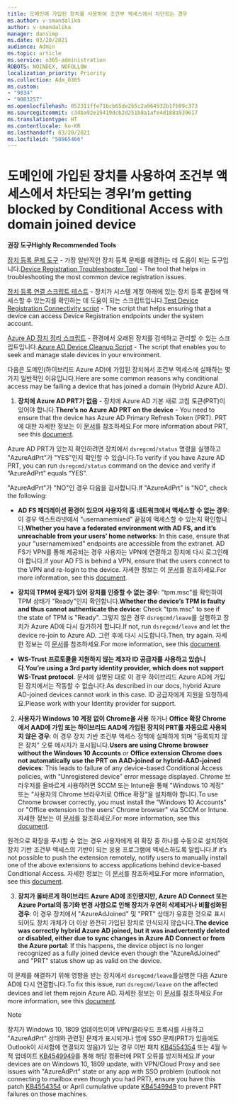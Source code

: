 ```yaml
---
title: 도메인에 가입된 장치를 사용하여 조건부 액세스에서 차단되는 경우
ms.author: v-smandalika
author: v-smandalika
manager: dansimp
ms.date: 03/20/2021
audience: Admin
ms.topic: article
ms.service: o365-administration
ROBOTS: NOINDEX, NOFOLLOW
localization_priority: Priority
ms.collection: Adm_O365
ms.custom:
- "9834"
- "9003257"
ms.openlocfilehash: 052311ffe71bcb65de2b5c2a964932b1fb99c373
ms.sourcegitcommit: c34ba92e19419dcb2d251b8a1afe4d180a939617
ms.translationtype: HT
ms.contentlocale: ko-KR
ms.lasthandoff: 03/20/2021
ms.locfileid: "50965466"
---
```

# <a name="im-getting-blocked-by-conditional-access-with-domain-joined-device"></a><span data-ttu-id="83ba2-102">도메인에 가입된 장치를 사용하여 조건부 액세스에서 차단되는 경우</span><span class="sxs-lookup"><span data-stu-id="83ba2-102">I’m getting blocked by Conditional Access with domain joined device</span></span>

<span data-ttu-id="83ba2-103">**권장 도구**</span><span class="sxs-lookup"><span data-stu-id="83ba2-103">**Highly Recommended Tools**</span></span>

<span data-ttu-id="83ba2-104">[장치 등록 문제 도구](https://docs.microsoft.com/samples/azure-samples/dsregtool/dsregtool/) - 가장 일반적인 장치 등록 문제를 해결하는 데 도움이 되는 도구입니다.</span><span class="sxs-lookup"><span data-stu-id="83ba2-104">[Device Registration Troubleshooter Tool](https://docs.microsoft.com/samples/azure-samples/dsregtool/dsregtool/) - The tool that helps in troubleshooting the most common device registration issues.</span></span>

<span data-ttu-id="83ba2-105">[장치 등록 연결 스크립트 테스트](https://docs.microsoft.com/samples/azure-samples/testdeviceregconnectivity/testdeviceregconnectivity/) - 장치가 시스템 계정 아래에 있는 장치 등록 끝점에 액세스할 수 있는지를 확인하는 데 도움이 되는 스크립트입니다.</span><span class="sxs-lookup"><span data-stu-id="83ba2-105">[Test Device Registration Connectivity script](https://docs.microsoft.com/samples/azure-samples/testdeviceregconnectivity/testdeviceregconnectivity/) - The script that helps ensuring that a device can access Device Registration endpoints under the system account.</span></span>

<span data-ttu-id="83ba2-106">[Azure AD 장치 정리 스크립트](https://github.com/mzmaili/AzureADDeviceCleanup) - 환경에서 오래된 장치를 검색하고 관리할 수 있는 스크립트입니다.</span><span class="sxs-lookup"><span data-stu-id="83ba2-106">[Azure AD Device Cleanup Script](https://github.com/mzmaili/AzureADDeviceCleanup) - The script that enables you to seek and manage stale devices in your environment.</span></span>

<span data-ttu-id="83ba2-107">다음은 도메인(하이브리드 Azure AD)에 가입된 장치에서 조건부 액세스에 실패하는 몇 가지 일반적인 이유입니다.</span><span class="sxs-lookup"><span data-stu-id="83ba2-107">Here are some common reasons why conditional access may be failing a device that has joined a domain (Hybrid Azure AD).</span></span>

1. <span data-ttu-id="83ba2-108">**장치에 Azure AD PRT가 없음** - 장치에 Azure AD 기본 새로 고침 토큰(PRT)이 있어야 합니다.</span><span class="sxs-lookup"><span data-stu-id="83ba2-108">**There’s no Azure AD PRT on the device** - You need to ensure that the device has Azure AD Primary Refresh Token (PRT).</span></span> <span data-ttu-id="83ba2-109">PRT에 대한 자세한 정보는 이 [문서](https://docs.microsoft.com/azure/active-directory/devices/concept-primary-refresh-token)를 참조하세요.</span><span class="sxs-lookup"><span data-stu-id="83ba2-109">For more information about PRT, see this [document](https://docs.microsoft.com/azure/active-directory/devices/concept-primary-refresh-token).</span></span>

<span data-ttu-id="83ba2-110">Azure AD PRT가 있는지 확인하려면 장치에서 `dsregcmd/status` 명령을 실행하고 "AzureAdPrt"가 "YES"인지 확인할 수 있습니다.</span><span class="sxs-lookup"><span data-stu-id="83ba2-110">To verify if you have Azure AD PRT, you can run `dsregcmd/status` command on the device and verify if “AzureAdPrt” equals “YES”.</span></span>

<span data-ttu-id="83ba2-111">"AzureAdPrt"가 "NO"인 경우 다음을 검사합니다.</span><span class="sxs-lookup"><span data-stu-id="83ba2-111">If "AzureAdPrt" is "NO", check the following:</span></span>

- <span data-ttu-id="83ba2-112">**AD FS 페더레이션 환경이 있으며 사용자의 홈 네트워크에서 액세스할 수 없는 경우**: 이 경우 엑스트라넷에서 "usernamemixed" 끝점에 액세스할 수 있는지 확인합니다.</span><span class="sxs-lookup"><span data-stu-id="83ba2-112">**Whether you have a federated environment with AD FS, and it’s unreachable from your users’ home networks**: In this case, ensure that your "usernamemixed" endpoints are accessible from the extranet.</span></span> <span data-ttu-id="83ba2-113">AD FS가 VPN를 통해 제공되는 경우 사용자는 VPN에 연결하고 장치에 다시 로그인해야 합니다.</span><span class="sxs-lookup"><span data-stu-id="83ba2-113">If your AD FS is behind a VPN, ensure that the users connect to the VPN and re-login to the device.</span></span> <span data-ttu-id="83ba2-114">자세한 정보는 이 [문서](https://docs.microsoft.com/azure/active-directory/devices/hybrid-azuread-join-federated-domains)를 참조하세요.</span><span class="sxs-lookup"><span data-stu-id="83ba2-114">For more information, see this [document](https://docs.microsoft.com/azure/active-directory/devices/hybrid-azuread-join-federated-domains).</span></span>

- <span data-ttu-id="83ba2-115">**장치의 TPM에 문제가 있어 장치를 인증할 수 없는 경우**: "tpm.msc"를 확인하여 TPM 상태가 "Ready"인지 확인합니다.</span><span class="sxs-lookup"><span data-stu-id="83ba2-115">**Whether the device’s TPM is faulty and thus cannot authenticate the device**: Check "tpm.msc" to see if the state of TPM is "Ready".</span></span> <span data-ttu-id="83ba2-116">그렇지 않은 경우 `dsregcmd/leave`를 실행하고 장치가 Azure AD에 다시 참가하게 합니다.</span><span class="sxs-lookup"><span data-stu-id="83ba2-116">If not, run `dsregcmd/leave` and let the device re-join to Azure AD.</span></span> <span data-ttu-id="83ba2-117">그런 후에 다시 시도합니다.</span><span class="sxs-lookup"><span data-stu-id="83ba2-117">Then, try again.</span></span> <span data-ttu-id="83ba2-118">자세한 정보는 이 [문서](https://docs.microsoft.com/azure/active-directory/devices/troubleshoot-device-dsregcmd#sso-state)를 참조하세요.</span><span class="sxs-lookup"><span data-stu-id="83ba2-118">For more information, see this [document](https://docs.microsoft.com/azure/active-directory/devices/troubleshoot-device-dsregcmd#sso-state).</span></span>

- <span data-ttu-id="83ba2-119">**WS-Trust 프로토콜을 지원하지 않는 제3자 ID 공급자를 사용하고 있습니다**.</span><span class="sxs-lookup"><span data-stu-id="83ba2-119">**You’re using a 3rd party identity provider, which does not support WS-Trust protocol**.</span></span> <span data-ttu-id="83ba2-120">문서에 설명된 대로 이 경우 하이브리드 Azure AD에 가입된 장치에서는 작동할 수 없습니다.</span><span class="sxs-lookup"><span data-stu-id="83ba2-120">As described in our docs, hybrid Azure AD-joined devices cannot work in this case.</span></span> <span data-ttu-id="83ba2-121">ID 공급자에게 지원을 요청하세요.</span><span class="sxs-lookup"><span data-stu-id="83ba2-121">Please work with your Identity provider for support.</span></span>

2. <span data-ttu-id="83ba2-122">**사용자가 Windows 10 계정 없이 Chrome을 사용** 하거나 **Office 확장 Chrome에서 AAD에 가입 또는 하이브리드 AAD에 가입된 장치의 PRT를 자동으로 사용되지 않은 경우**: 이 경우 장치 기반 조건부 액세스 정책에 실패하게 되며 "등록되지 않은 장치" 오류 메시지가 표시됩니다.</span><span class="sxs-lookup"><span data-stu-id="83ba2-122">**Users are using Chrome browser without the Windows 10 Accounts** or **Office extension Chrome does not automatically use the PRT on AAD-joined or hybrid-AAD-joined devices**: This leads to failure of any device-based Conditional Access policies, with “Unregistered device” error message displayed.</span></span> <span data-ttu-id="83ba2-123">Chrome 브라우저를 올바르게 사용하려면 SCCM 또는 Intune을 통해 "Windows 10 계정" 또는 "사용자의 Chrome 브라우저로 Office 확장"을 설치해야 합니다.</span><span class="sxs-lookup"><span data-stu-id="83ba2-123">To use Chrome browser correctly, you must install the “Windows 10 Accounts” or "Office extension to the users’ Chrome browser" via SCCM or Intune.</span></span> <span data-ttu-id="83ba2-124">자세한 정보는 이 [문서](https://docs.microsoft.com/azure/active-directory/conditional-access/concept-conditional-access-conditions#chrome-support)를 참조하세요.</span><span class="sxs-lookup"><span data-stu-id="83ba2-124">For more information, see this [document](https://docs.microsoft.com/azure/active-directory/conditional-access/concept-conditional-access-conditions#chrome-support).</span></span>

<span data-ttu-id="83ba2-125">원격으로 확장을 푸시할 수 없는 경우 사용자에게 위 확장 중 하나를 수동으로 설치하여 장치 기반 조건부 액세스의 기반이 되는 응용 프로그램에 액세스하도록 알립니다.</span><span class="sxs-lookup"><span data-stu-id="83ba2-125">If it’s not possible to push the extension remotely, notify users to manually install one of the above extensions to access applications behind device-based Conditional Access.</span></span> <span data-ttu-id="83ba2-126">자세한 정보는 이 [문서](https://docs.microsoft.com/azure/active-directory/conditional-access/require-managed-devices#prerequisites)를 참조하세요.</span><span class="sxs-lookup"><span data-stu-id="83ba2-126">For more information, see this [document](https://docs.microsoft.com/azure/active-directory/conditional-access/require-managed-devices#prerequisites).</span></span>

3. <span data-ttu-id="83ba2-127">**장치가 올바르게 하이브리드 Azure AD에 조인됐지만, Azure AD Connect 또는 Azure Portal의 동기화 변경 사항으로 인해 장치가 우연히 삭제되거나 비활성화된 경우**: 이 경우 장치에서 "AzureAdJoined" 및 "PRT" 상태가 유효한 것으로 표시되어도 장치 개체가 더 이상 완전히 가입된 장치로 인식되지 않습니다.</span><span class="sxs-lookup"><span data-stu-id="83ba2-127">**The device was correctly hybrid Azure AD joined, but it was inadvertently deleted or disabled, either due to sync changes in Azure AD Connect or from the Azure portal**: If this happens, the device object is no longer recognized as a fully joined device even though the "AzureAdJoined" and "PRT" status show up as valid on the device.</span></span>

<span data-ttu-id="83ba2-128">이 문제를 해결하기 위해 영향을 받는 장치에서 `dsregcmd/leave`를실행한 다음 Azure AD에 다시 연결합니다.</span><span class="sxs-lookup"><span data-stu-id="83ba2-128">To fix this issue, run `dsregcmd/leave` on the affected devices and let them rejoin Azure AD.</span></span> <span data-ttu-id="83ba2-129">자세한 정보는 이 [문서](https://docs.microsoft.com/azure/active-directory/devices/faq#q-why-do-my-users-see-an-error-message-saying-your-organization-has-deleted-the-device-or-your-organization-has-disabled-the-device-on-their-windows-10-devices)를 참조하세요.</span><span class="sxs-lookup"><span data-stu-id="83ba2-129">For more information, see this [document](https://docs.microsoft.com/azure/active-directory/devices/faq#q-why-do-my-users-see-an-error-message-saying-your-organization-has-deleted-the-device-or-your-organization-has-disabled-the-device-on-their-windows-10-devices).</span></span>

> [!NOTE]
> <span data-ttu-id="83ba2-130">장치가 Windows 10, 1809 업데이트이며 VPN/클라우드 프록시를 사용하고 "AzureAdPrt" 상태와 관련된 문제가 표시되거나 앱에 SSO 문제(PRT가 있음에도 Outlook이 사서함에 연결되지 않음)가 있는 경우 이번 패치 [KB4554354](https://support.microsoft.com/topic/march-30-2020-kb4554354-os-build-17763-1132-deaba49b-4b29-55b9-caee-3e2d87dd75a2) 또는 4월 누적 업데이트 [KB4549949](https://support.microsoft.com/topic/april-14-2020-kb4549949-os-build-17763-1158-76d9a3af-b20b-8996-bd4d-7b50c505fda6)를 통해 해당 컴퓨터에 PRT 오류를 방지하세요.</span><span class="sxs-lookup"><span data-stu-id="83ba2-130">If your devices are on Windows 10, 1809 update, with VPN/Cloud Proxy and see issues with "AzureAdPrt" state or any app with SSO problem (outlook not connecting to mailbox even though you had PRT), ensure you have this patch [KB4554354](https://support.microsoft.com/topic/march-30-2020-kb4554354-os-build-17763-1132-deaba49b-4b29-55b9-caee-3e2d87dd75a2) or April cumulative update [KB4549949](https://support.microsoft.com/topic/april-14-2020-kb4549949-os-build-17763-1158-76d9a3af-b20b-8996-bd4d-7b50c505fda6) to prevent PRT failures on those machines.</span></span>

















